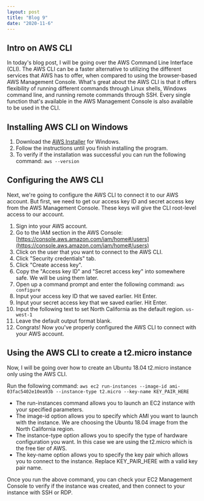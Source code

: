 ```yaml
---
layout: post
title: "Blog 9"
date: "2020-11-6"
---
```


## Intro on AWS CLI
In today's blog post, I will be going over the AWS Command Line Interface (CLI). The AWS CLI can be a faster alternative to utilizing the different services that AWS has to offer, when compared to using the browser-based AWS Management Console. What's great about the AWS CLI is that it offers flexibility of running different commands through Linux shells, Windows command line, and running remote commands through SSH. Every single function that's available in the AWS Management Console is also available to be used in the CLI. 

## Installing AWS CLI on Windows
1. Download the [AWS Installer](https://awscli.amazonaws.com/AWSCLIV2.msi) for Windows.
2. Follow the instructions until you finish installing the program.
3. To verify if the installation was successful you can run the following command:
`aws --version`

## Configuring the AWS CLI
Next, we're going to configure the AWS CLI to connect it to our AWS account. But first, we need to get our access key ID and secret access key from the AWS Management Console. These keys will give the CLI root-level access to our account.
1. Sign into your AWS account.
2. Go to the IAM section in the AWS Console: [https://console.aws.amazon.com/iam/home#/users](https://console.aws.amazon.com/iam/home#/users)
3. Click on the user that you want to connect to the AWS CLI.
4. Click "Security credentials" tab.
5. Click "Create access key". 
6. Copy the "Access key ID" and "Secret access key" into somewhere safe. We will be using them later.
7. Open up a command prompt and enter the following command: 
`aws configure`
8. Input your access key ID that we saved earlier. Hit Enter.
9. Input your secret access key that we saved earlier. Hit Enter.
10. Input the following text to set North California as the default region.
`us-west-1`
11. Leave the default output format blank.
12. Congrats! Now you've properly configured the AWS CLI to connect with your AWS account.

## Using the AWS CLI to create a t2.micro instance
Now, I will be going over how to create an Ubuntu 18.04 t2.micro instance only using the AWS CLI. 

Run the following command:
`aws ec2 run-instances --image-id ami-03fac5402e10ea93b --instance-type t2.micro --key-name KEY_PAIR_HERE`
- The run-instances command allows you to launch an EC2 instance with your specified parameters.
- The image-id option allows you to specify which AMI you want to launch with the instance. We are choosing the Ubuntu 18.04 image from the North California region.
- The instance-type option allows you to specify the type of hardware configuration you want. In this case we are using the t2.micro which is the free tier of AWS.
- The key-name option allows you to specify the key pair which allows you to connect to the instance. Replace KEY_PAIR_HERE with a valid key pair name.

Once you run the above command, you can check your EC2 Management Console to verify if the instance was created, and then connect to your instance with SSH or RDP.

